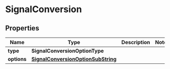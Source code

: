 

# SignalConversion


## Properties

| Name | Type | Description | Notes |
|------------ | ------------- | ------------- | -------------|
|**type** | **SignalConversionOptionType** |  |  |
|**options** | [**SignalConversionOptionSubString**](SignalConversionOptionSubString.md) |  |  |



